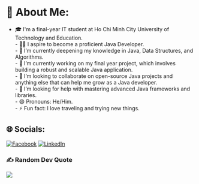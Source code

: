 # 💫 About Me:
- 🎓 I'm a final-year IT student at Ho Chi Minh City University of Technology and Education.<br>- 👨‍💻 I aspire to become a proficient Java Developer.<br>- 🌱 I’m currently deepening my knowledge in Java, Data Structures, and Algorithms.<br>- 🔭 I’m currently working on my final year project, which involves building a robust and scalable Java application.<br>- 👯 I’m looking to collaborate on open-source Java projects and anything else that can help me grow as a Java developer.<br>- 🤔 I’m looking for help with mastering advanced Java frameworks and libraries.<br>- 😄 Pronouns: He/Him.<br>- ⚡ Fun fact: I love traveling and trying new things.<br>


## 🌐 Socials:
[![Facebook](https://img.shields.io/badge/Facebook-%231877F2.svg?logo=Facebook&logoColor=white)](https://www.facebook.com/vick.tiensinh.7) [![LinkedIn](https://img.shields.io/badge/LinkedIn-%230077B5.svg?logo=linkedin&logoColor=white)](https://www.linkedin.com/in/hieuph2k2/) 



### ✍️ Random Dev Quote
![](https://quotes-github-readme.vercel.app/api?type=horizontal&theme=radical)
